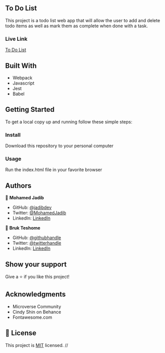 ## To Do List

This project is a todo list web app that will allow the user to add and delete todo items as well as mark them as complete when done with a task.

### Live Link

[To Do List](https://jadibdev.github.io/todoList_WEBPACK/)

## Built With

- Webpack
- Javascript
- Jest
- Babel

## Getting Started

To get a local copy up and running follow these simple steps:

### Install

Download this repository to your personal computer

### Usage

Run the index.html file in your favorite browser

## Authors

👤 **Mohamed Jadib**

- GitHub: [@jadibdev](https://github.com/jadibdev)
- Twitter: [@MohamedJadib](https://twitter.com/MohamedJadib)
- LinkedIn: [LinkedIn](https://www.linkedin.com/in/mohamed-jadib-942a5041/)

👤 **Bruk Teshome**

- GitHub: [@githubhandle](https://github.com/bruk19)
- Twitter: [@twitterhandle](https://twitter.com/Bruktesh)
- LinkedIn: [LinkedIn](https://linkedin.com/in/bruk-teshome-ab4325226)


## Show your support

Give a ⭐️ if you like this project!

## Acknowledgments

- Microverse Community
- Cindy Shin on Behance
- Fontawesome.com

## 📝 License

This project is [MIT](./MIT.md) licensed.
//

